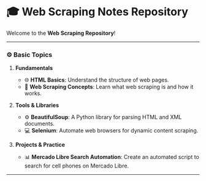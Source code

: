 # 🎓 **Web Scraping Notes Repository**

Welcome to the **Web Scraping Repository**! 

---

### ⚙️ **Basic Topics**

1. **Fundamentals**  
   - 🌐 **HTML Basics**: Understand the structure of web pages.  
   - 🧠 **Web Scraping Concepts**: Learn what web scraping is and how it works.
   
2. **Tools & Libraries**  
   - ⚙️ **BeautifulSoup**: A Python library for parsing HTML and XML documents.  
   - 💻 **Selenium**: Automate web browsers for dynamic content scraping.
   
3. **Projects & Practice**  
   - 📊 **Mercado Libre Search Automation**: Create an automated script to search for cell phones on Mercado Libre.

---

